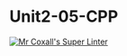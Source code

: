 # Unit2-05-CPP
[![Mr Coxall's Super Linter](https://github.com/ICS3U-Programming-CarolynWP/Unit2-05-CPP/workflows/Mr%20Coxall's%20Super%20Linter/badge.svg)](https://github.com/ICS3U-Programming-CarolynWP/Unit2-05-CPP/actions/)
